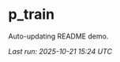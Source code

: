 # p_train

Auto-updating README demo.

<!--START_SECTION:status-->
_Last run: 2025-10-21 15:24 UTC_
<!--END_SECTION:status-->















































































































































































































































































































































































































































































































































































































































































































































































































































































































































































































































































































































































































































































































































































